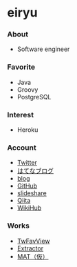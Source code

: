 eiryu
=======================


### About
- Software engineer

### Favorite
- Java
- Groovy
- PostgreSQL

### Interest

- Heroku

### Account
- [Twitter](http://twitter.com/eiryu)
- [はてなブログ](http://d.hatena.ne.jp/eiryu9)
- [blog](http://blog.eiryu.com)
- [GitHub](https://github.com/eiryu)
- [slideshare](http://www.slideshare.net/eiryu)
- [Qiita](http://qiita.com/eiryu)
- [WikiHub](https://wikihub.io/@eiryu)

### Works
- [TwFavView](http://apps.eiryu.com/twfavview) 
- [Extractor](http://eiryu.com/extractor/)
- [MAT（仮）](http://eiryu.com/mat/)
